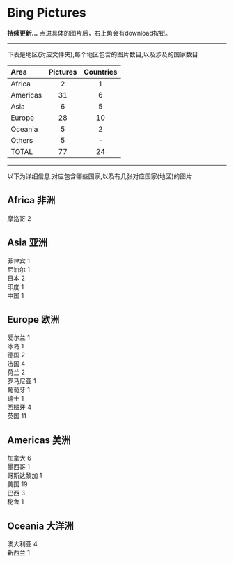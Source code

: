 # Bing Pictures

**持续更新...**
点进具体的图片后，右上角会有download按钮。
* * *
下表是地区(对应文件夹),每个地区包含的图片数目,以及涉及的国家数目

|Area                 |Pictures          |Countries         |
|:--------------------|:----------------:|:----------------:|
|Africa               |2                 |1                 |
|Americas             |31                |6                 |
|Asia                 |6                 |5                 |
|Europe               |28                |10                |
|Oceania              |5                 |2                 |
|Others               |5                 |-                 |
|TOTAL                |77                |24                |
* * *
以下为详细信息.对应包含哪些国家,以及有几张对应国家(地区)的图片

## Africa 非洲

摩洛哥 2  

## Asia 亚洲

菲律宾 1  
尼泊尔 1  
日本 2  
印度 1  
中国 1  

## Europe 欧洲

爱尔兰 1  
冰岛 1  
德国 2  
法国 4  
荷兰 2  
罗马尼亚 1  
葡萄牙 1  
瑞士 1  
西班牙 4  
英国 11  

## Americas 美洲

加拿大 6  
墨西哥 1  
哥斯达黎加 1  
美国 19  
巴西 3  
秘鲁 1  

## Oceania 大洋洲

澳大利亚 4  
新西兰 1  
